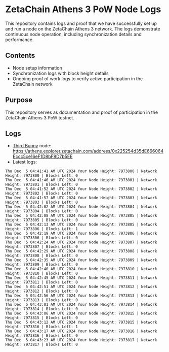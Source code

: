 # ZetaChain Athens 3 PoW Node Logs
This repository contains logs and proof that we have successfully set up and run a node on the ZetaChain Athens 3 network. The logs demonstrate continuous node operation, including synchronization details and performance.

## Contents
- Node setup information
- Synchronization logs with block height details
- Ongoing proof of work logs to verify active participation in the ZetaChain network

## Purpose
This repository serves as documentation and proof of participation in the ZetaChain Athens 3 PoW testnet.

## Logs

- [Third Bunny](https://thirdbunny.xyz/) node: https://athens.explorer.zetachain.com/address/0x225254d35dE666064Eccc5ce16eF1D8bF8D7b5EE
- Latest logs:
```
Thu Dec  5 04:41:41 AM UTC 2024 Your Node Height: 7973800 | Network Height: 7973800 | Blocks Left: 0
Thu Dec  5 04:41:46 AM UTC 2024 Your Node Height: 7973801 | Network Height: 7973801 | Blocks Left: 0
Thu Dec  5 04:41:52 AM UTC 2024 Your Node Height: 7973802 | Network Height: 7973802 | Blocks Left: 0
Thu Dec  5 04:41:57 AM UTC 2024 Your Node Height: 7973803 | Network Height: 7973803 | Blocks Left: 0
Thu Dec  5 04:42:02 AM UTC 2024 Your Node Height: 7973804 | Network Height: 7973804 | Blocks Left: 0
Thu Dec  5 04:42:08 AM UTC 2024 Your Node Height: 7973805 | Network Height: 7973805 | Blocks Left: 0
Thu Dec  5 04:42:13 AM UTC 2024 Your Node Height: 7973805 | Network Height: 7973806 | Blocks Left: 1
Thu Dec  5 04:42:19 AM UTC 2024 Your Node Height: 7973806 | Network Height: 7973806 | Blocks Left: 0
Thu Dec  5 04:42:24 AM UTC 2024 Your Node Height: 7973807 | Network Height: 7973807 | Blocks Left: 0
Thu Dec  5 04:42:29 AM UTC 2024 Your Node Height: 7973808 | Network Height: 7973808 | Blocks Left: 0
Thu Dec  5 04:42:35 AM UTC 2024 Your Node Height: 7973809 | Network Height: 7973809 | Blocks Left: 0
Thu Dec  5 04:42:40 AM UTC 2024 Your Node Height: 7973810 | Network Height: 7973810 | Blocks Left: 0
Thu Dec  5 04:42:45 AM UTC 2024 Your Node Height: 7973811 | Network Height: 7973811 | Blocks Left: 0
Thu Dec  5 04:42:51 AM UTC 2024 Your Node Height: 7973812 | Network Height: 7973812 | Blocks Left: 0
Thu Dec  5 04:42:56 AM UTC 2024 Your Node Height: 7973813 | Network Height: 7973813 | Blocks Left: 0
Thu Dec  5 04:43:01 AM UTC 2024 Your Node Height: 7973814 | Network Height: 7973814 | Blocks Left: 0
Thu Dec  5 04:43:06 AM UTC 2024 Your Node Height: 7973815 | Network Height: 7973815 | Blocks Left: 0
Thu Dec  5 04:43:12 AM UTC 2024 Your Node Height: 7973815 | Network Height: 7973816 | Blocks Left: 1
Thu Dec  5 04:43:17 AM UTC 2024 Your Node Height: 7973816 | Network Height: 7973816 | Blocks Left: 0
Thu Dec  5 04:43:23 AM UTC 2024 Your Node Height: 7973817 | Network Height: 7973817 | Blocks Left: 0
```
